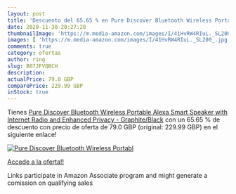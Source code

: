 ```yaml
---
layout: post
title: 'Descuento del 65.65 % en Pure Discover Bluetooth Wireless Portabl'
date: 2020-11-30 20:27:28
thumbnailImage: 'https://m.media-amazon.com/images/I/41HvRW4RIuL._SL200_.jpg'
images: [ 'https://m.media-amazon.com/images/I/41HvRW4RIuL._SL200_.jpg' ]
comments: true
category: ofertas
author: ring
slug: B07JFVQBCH
description:
actualPrice: 79.0 GBP
comparePrice: 229.99 GBP
inStock: true
---
```


Tienes [Pure Discover Bluetooth Wireless Portable Alexa Smart Speaker with Internet Radio and Enhanced Privacy - Graphite/Black](https://www.amazon.co.uk/dp/B07JFVQBCH/?tag=tolees0a-21) con un 65.65 % de descuento con precio de oferta de 79.0 GBP (original: 229.99 GBP) en el siguiente enlace!

[![Pure Discover Bluetooth Wireless Portabl](https://m.media-amazon.com/images/I/41HvRW4RIuL._SL200_.jpg)](https://www.amazon.co.uk/dp/B07JFVQBCH/?tag=tolees0a-21)

[Accede a la oferta!!](https://www.amazon.co.uk/dp/B07JFVQBCH/?tag=tolees0a-21)

Links participate in Amazon Associate program and might generate a comission on qualifying sales


